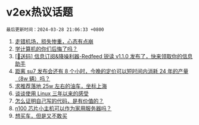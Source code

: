 # v2ex热议话题

`最后更新时间：2024-03-28 21:06:33 +0800`

1. [走错机场，损失惨重，心态有点崩](https://www.v2ex.com/t/1027775)
1. [学计算机的你们后悔了吗？](https://www.v2ex.com/t/1027601)
1. [[🎁送码] 信息订阅&降噪利器-Redfeed 锐读 v1.1.0 发布了，快来领取你的信息助手](https://www.v2ex.com/t/1027723)
1. [距离 su7 发布会还有 8 个小时，今晚的定价可以短时间内消耗 24 年的产量（8w 辆）吗？](https://www.v2ex.com/t/1027700)
1. [求推荐落地 25w 左右的油车，坐标上海](https://www.v2ex.com/t/1027634)
1. [谈谈使用 Linux 三年以来的感受](https://www.v2ex.com/t/1027689)
1. [怎么证明自己写的代码，是有价值的？](https://www.v2ex.com/t/1027644)
1. [n100 芯片小主机可以作为家用服务器吗？](https://www.v2ex.com/t/1027567)
1. [想买车，但是又不敢买](https://www.v2ex.com/t/1027716)

